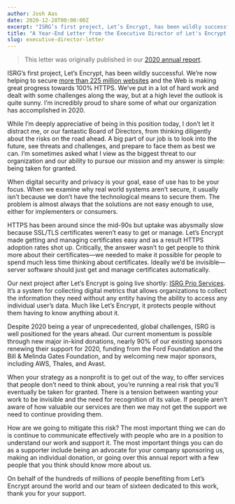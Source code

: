```yaml
---
author: Josh Aas
date: 2020-12-28T00:00:00Z
excerpt: "ISRG’s first project, Let’s Encrypt, has been wildly successful. We’re now helping to secure more than 225 million websites and the Web is making great progress towards 100% HTTPS. We’ve put in a lot of hard work and dealt with some challenges along the way, but at a high level the outlook is quite sunny. I’m incredibly proud to share some of what our organization has accomplished in 2020."
title: "A Year-End Letter from the Executive Director of Let's Encrypt and ISRG"
slug: executive-director-letter
---
```


> This letter was originally published in our [2020 annual report](https://abetterinternet.org/documents/2020-ISRG-Annual-Report.pdf).

ISRG’s first project, Let’s Encrypt, has been wildly successful. We’re now helping to secure [more than 225 million websites](/stats/) and the Web is making great progress towards 100% HTTPS. We’ve put in a lot of hard work and dealt with some challenges along the way, but at a high level the outlook is quite sunny. I’m incredibly proud to share some of what our organization has accomplished in 2020.

While I’m deeply appreciative of being in this position today, I don’t let it distract me, or our fantastic Board of Directors, from thinking diligently about the risks on the road ahead. A big part of our job is to look into the future, see threats and challenges, and prepare to face them as best we can. I’m sometimes asked what I view as the biggest threat to our organization and our ability to pursue our mission and my answer is simple: being taken for granted.

When digital security and privacy is your goal, ease of use has to be your focus. When we examine why real world systems aren’t secure, it usually isn’t because we don’t have the technological means to secure them. The problem is almost always that the solutions are not easy enough to use, either for implementers or consumers.

HTTPS has been around since the mid-90s but uptake was abysmally slow because SSL/TLS certificates weren’t easy to get or manage. Let’s Encrypt made getting and managing certificates easy and as a result HTTPS adoption rates shot up. Critically, the answer wasn’t to get people to think more about their certificates—we needed to make it possible for people to spend much less time thinking about certificates. Ideally we’d be invisible—server software should just get and manage certificates automatically.

Our next project after Let’s Encrypt is going live shortly: [ISRG Prio Services](https://www.abetterinternet.org/prio/). It’s a system for collecting digital metrics that allows organizations to collect the information they need without any entity having the ability to access any individual user’s data. Much like Let’s Encrypt, it protects people without them having to know anything about it. 

Despite 2020 being a year of unprecedented, global challenges, ISRG is well positioned for the years ahead. Our current momentum is possible through new major in-kind donations, nearly 90% of our existing sponsors renewing their support for 2020, funding from the Ford Foundation and the Bill & Melinda Gates Foundation, and by welcoming new major sponsors, including AWS, Thales, and Avast.

When your strategy as a nonprofit is to get out of the way, to offer services that people don’t need to think about, you’re running a real risk that you’ll eventually be taken for granted. There is a tension between wanting your work to be invisible and the need for recognition of its value. If people aren’t aware of how valuable our services are then we may not get the support we need to continue providing them.

How are we going to mitigate this risk? The most important thing we can do is continue to communicate effectively with people who are in a position to understand our work and support it. The most important things you can do as a supporter include being an advocate for your company sponsoring us, making an individual donation, or going over this annual report with a few people that you think should know more about us.

On behalf of the hundreds of millions of people benefiting from Let’s Encrypt around the world and our team of sixteen dedicated to this work, thank you for your support.
